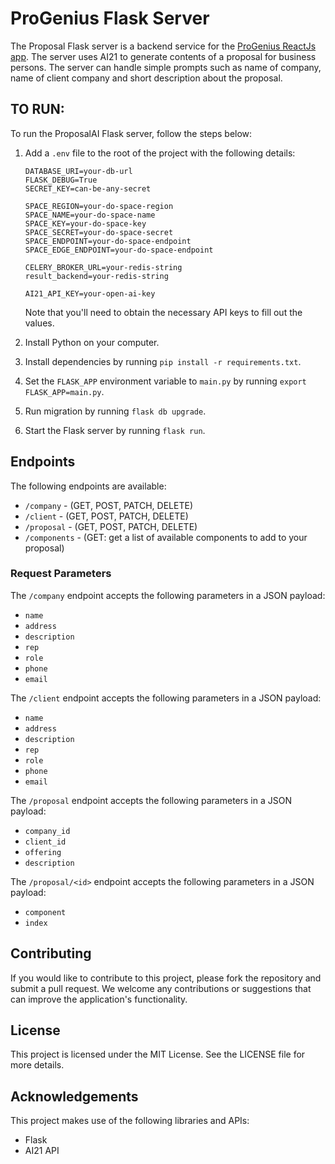 # ProGenius Flask Server

The Proposal Flask server is a backend service for the [ProGenius ReactJs app](https://github.com/itcentralng/ProGeniusApp). The server uses AI21 to generate contents of a proposal for business persons. The server can handle simple prompts such as name of company, name of client company and short description about the proposal.

## TO RUN:

To run the ProposalAI Flask server, follow the steps below:

1. Add a `.env` file to the root of the project with the following details:
    ```
    DATABASE_URI=your-db-url
    FLASK_DEBUG=True
    SECRET_KEY=can-be-any-secret
    
    SPACE_REGION=your-do-space-region
    SPACE_NAME=your-do-space-name
    SPACE_KEY=your-do-space-key
    SPACE_SECRET=your-do-space-secret
    SPACE_ENDPOINT=your-do-space-endpoint
    SPACE_EDGE_ENDPOINT=your-do-space-endpoint

    CELERY_BROKER_URL=your-redis-string
    result_backend=your-redis-string

    AI21_API_KEY=your-open-ai-key
    ```
   Note that you'll need to obtain the necessary API keys to fill out the values.

2. Install Python on your computer.

3. Install dependencies by running `pip install -r requirements.txt`.

4. Set the `FLASK_APP` environment variable to `main.py` by running `export FLASK_APP=main.py`.

5. Run migration by running `flask db upgrade`.

6. Start the Flask server by running `flask run`.

## Endpoints

The following endpoints are available:

- `/company` - (GET, POST, PATCH, DELETE)
- `/client` - (GET, POST, PATCH, DELETE)
- `/proposal` - (GET, POST, PATCH, DELETE)
- `/components` - (GET: get a list of available components to add to your proposal)

### Request Parameters

The `/company` endpoint accepts the following parameters in a JSON payload:

- `name`
- `address`
- `description`
- `rep`
- `role`
- `phone`
- `email`

The `/client` endpoint accepts the following parameters in a JSON payload:

- `name`
- `address`
- `description`
- `rep`
- `role`
- `phone`
- `email`

The `/proposal` endpoint accepts the following parameters in a JSON payload:

- `company_id`
- `client_id`
- `offering`
- `description`

The `/proposal/<id>` endpoint accepts the following parameters in a JSON payload:

- `component`
- `index`

## Contributing

If you would like to contribute to this project, please fork the repository and submit a pull request. We welcome any contributions or suggestions that can improve the application's functionality.

## License

This project is licensed under the MIT License. See the LICENSE file for more details.

## Acknowledgements

This project makes use of the following libraries and APIs:

- Flask
- AI21 API
